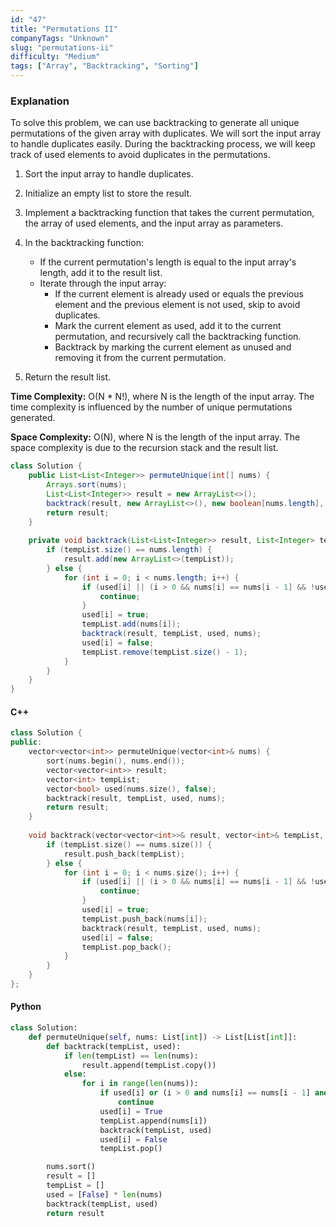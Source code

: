 ```yaml
---
id: "47"
title: "Permutations II"
companyTags: "Unknown"
slug: "permutations-ii"
difficulty: "Medium"
tags: ["Array", "Backtracking", "Sorting"]
---
```


### Explanation

To solve this problem, we can use backtracking to generate all unique permutations of the given array with duplicates. We will sort the input array to handle duplicates easily. During the backtracking process, we will keep track of used elements to avoid duplicates in the permutations.

1. Sort the input array to handle duplicates.
2. Initialize an empty list to store the result.
3. Implement a backtracking function that takes the current permutation, the array of used elements, and the input array as parameters.
4. In the backtracking function:
   - If the current permutation's length is equal to the input array's length, add it to the result list.
   - Iterate through the input array:
     - If the current element is already used or equals the previous element and the previous element is not used, skip to avoid duplicates.
     - Mark the current element as used, add it to the current permutation, and recursively call the backtracking function.
     - Backtrack by marking the current element as unused and removing it from the current permutation.

5. Return the result list.

**Time Complexity:** O(N * N!), where N is the length of the input array. The time complexity is influenced by the number of unique permutations generated.

**Space Complexity:** O(N), where N is the length of the input array. The space complexity is due to the recursion stack and the result list.

```java
class Solution {
    public List<List<Integer>> permuteUnique(int[] nums) {
        Arrays.sort(nums);
        List<List<Integer>> result = new ArrayList<>();
        backtrack(result, new ArrayList<>(), new boolean[nums.length], nums);
        return result;
    }
    
    private void backtrack(List<List<Integer>> result, List<Integer> tempList, boolean[] used, int[] nums) {
        if (tempList.size() == nums.length) {
            result.add(new ArrayList<>(tempList));
        } else {
            for (int i = 0; i < nums.length; i++) {
                if (used[i] || (i > 0 && nums[i] == nums[i - 1] && !used[i - 1])) {
                    continue;
                }
                used[i] = true;
                tempList.add(nums[i]);
                backtrack(result, tempList, used, nums);
                used[i] = false;
                tempList.remove(tempList.size() - 1);
            }
        }
    }
}
```

#### C++
```cpp
class Solution {
public:
    vector<vector<int>> permuteUnique(vector<int>& nums) {
        sort(nums.begin(), nums.end());
        vector<vector<int>> result;
        vector<int> tempList;
        vector<bool> used(nums.size(), false);
        backtrack(result, tempList, used, nums);
        return result;
    }
    
    void backtrack(vector<vector<int>>& result, vector<int>& tempList, vector<bool>& used, vector<int>& nums) {
        if (tempList.size() == nums.size()) {
            result.push_back(tempList);
        } else {
            for (int i = 0; i < nums.size(); i++) {
                if (used[i] || (i > 0 && nums[i] == nums[i - 1] && !used[i - 1])) {
                    continue;
                }
                used[i] = true;
                tempList.push_back(nums[i]);
                backtrack(result, tempList, used, nums);
                used[i] = false;
                tempList.pop_back();
            }
        }
    }
};
```

#### Python
```python
class Solution:
    def permuteUnique(self, nums: List[int]) -> List[List[int]]:
        def backtrack(tempList, used):
            if len(tempList) == len(nums):
                result.append(tempList.copy())
            else:
                for i in range(len(nums)):
                    if used[i] or (i > 0 and nums[i] == nums[i - 1] and not used[i - 1]):
                        continue
                    used[i] = True
                    tempList.append(nums[i])
                    backtrack(tempList, used)
                    used[i] = False
                    tempList.pop()

        nums.sort()
        result = []
        tempList = []
        used = [False] * len(nums)
        backtrack(tempList, used)
        return result
```